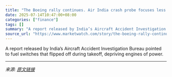 ```yaml
---
title: "The Boeing rally continues. Air India crash probe focuses less on plane, more on fuel switches."
date: 2025-07-14T10:47:00+08:00
categories: ["finance"]
tags: []
summary: "A report released by India’s Aircraft Accident Investigation Bureau pointed to fuel switches that flipped off during takeoff, depriving engines of power."
source_url: "https://www.marketwatch.com/story/the-boeing-rally-continues-air-india-crash-probe-focuses-less-on-plane-more-on-fuel-switches-c67f1d24?mod=mw_rss_topstories"
---
```


A report released by India’s Aircraft Accident Investigation Bureau pointed to fuel switches that flipped off during takeoff, depriving engines of power.

---

*来源: [原文链接](https://www.marketwatch.com/story/the-boeing-rally-continues-air-india-crash-probe-focuses-less-on-plane-more-on-fuel-switches-c67f1d24?mod=mw_rss_topstories)*
